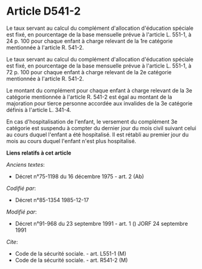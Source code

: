 # Article D541-2

Le taux servant au calcul du complément d'allocation d'éducation spéciale est fixé, en pourcentage de la base mensuelle
prévue à l'article L. 551-1, à 24 p. 100 pour chaque enfant à charge relevant de la 1re catégorie mentionnée à l'article R.
541-2.

Le taux servant au calcul du complément d'allocation d'éducation spéciale est fixé, en pourcentage de la base mensuelle
prévue à l'article L. 551-1, à 72 p. 100 pour chaque enfant à charge relevant de la 2e catégorie mentionnée à l'article R.
541-2.

Le montant du complément pour chaque enfant à charge relevant de la 3e catégorie mentionnée à l'article R. 541-2 est égal au
montant de la majoration pour tierce personne accordée aux invalides de la 3e catégorie définis à l'article L. 341-4.

En cas d'hospitalisation de l'enfant, le versement du complément 3e catégorie est suspendu à compter du dernier jour du mois
civil suivant celui au cours duquel l'enfant a été hospitalisé. Il est rétabli au premier jour du mois au cours duquel
l'enfant n'est plus hospitalisé.

**Liens relatifs à cet article**

_Anciens textes_:

  - Décret n°75-1198 du 16 décembre 1975 - art. 2 (Ab)

_Codifié par_:

  - Décret n°85-1354 1985-12-17

_Modifié par_:

  - Décret n°91-968 du 23 septembre 1991 - art. 1 () JORF 24 septembre 1991

_Cite_:

  - Code de la sécurité sociale. - art. L551-1 (M)
  - Code de la sécurité sociale. - art. R541-2 (M)
